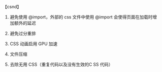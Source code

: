 <!--
 * @Author: lijy
-->
【csnd】

1. 避免使用 @import，外部的 css 文件中使用 @import 会使得页面在加载时增加额外的延迟

2. 避免过分重排

3. CSS 动画启用 GPU 加速

4. 文件压缩

5. 去除无用 CSS（重复代码以及没有生效的C SS 代码）